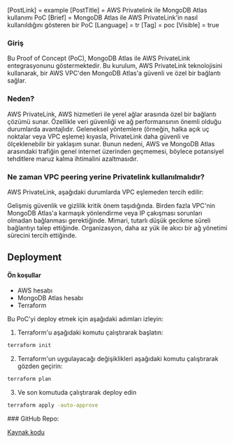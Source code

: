 [PostLink] = example
[PostTitle] = AWS Privatelink ile MongoDB Atlas kullanımı PoC
[Brief] = MongoDB Atlas ile AWS PrivateLink'in nasıl kullanıldığını gösteren bir PoC
[Language] = tr
[Tag] = poc
[Visible] = true

### Giriş
Bu Proof of Concept (PoC), MongoDB Atlas ile AWS PrivateLink entegrasyonunu göstermektedir. Bu kurulum, AWS PrivateLink teknolojisini kullanarak, bir AWS VPC'den MongoDB Atlas'a güvenli ve özel bir bağlantı sağlar.


### Neden?
AWS PrivateLink, AWS hizmetleri ile yerel ağlar arasında özel bir bağlantı çözümü sunar. Özellikle veri güvenliği ve ağ performansının önemli olduğu durumlarda avantajlıdır. Geleneksel yöntemlere (örneğin, halka açık uç noktalar veya VPC eşleme) kıyasla, PrivateLink daha güvenli ve ölçeklenebilir bir yaklaşım sunar. Bunun nedeni, AWS ve MongoDB Atlas arasındaki trafiğin genel internet üzerinden geçmemesi, böylece potansiyel tehditlere maruz kalma ihtimalini azaltmasıdır.


### Ne zaman VPC peering yerine Privatelink kullanılmalıdır?
AWS PrivateLink, aşağıdaki durumlarda VPC eşlemeden tercih edilir:

Gelişmiş güvenlik ve gizlilik kritik önem taşıdığında.
Birden fazla VPC'nin MongoDB Atlas'a karmaşık yönlendirme veya IP çakışması sorunları olmadan bağlanması gerektiğinde.
Mimari, tutarlı düşük gecikme süreli bağlantıyı talep ettiğinde.
Organizasyon, daha az yük ile akıcı bir ağ yönetimi sürecini tercih ettiğinde.

## Deployment

#### Ön koşullar

- AWS hesabı
- MongoDB Atlas hesabı
- Terraform


Bu PoC'yi deploy etmek için aşağıdaki adımları izleyin:

1. Terraform'u aşağıdaki komutu çalıştırarak başlatın:

```sh
terraform init
```

2. Terraform'un uygulayacağı değişiklikleri aşağıdaki komutu çalıştırarak gözden geçirin:

```sh
terraform plan
```

3. Ve son komutuda çalıştırarak deploy edin
```sh
terraform apply -auto-approve
```

### GitHub Repo:

[Kaynak kodu](https://github.com/emrekasg/privatelink-atlas-poc/)
